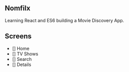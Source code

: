 ## Nomfilx

Learning React and ES6 building a Movie Discovery App.

## Screens

- [] Home
- [] TV Shows
- [] Search
- [] Details
